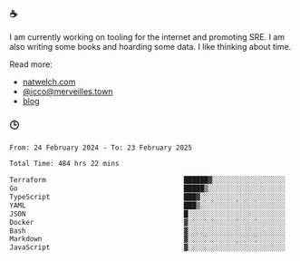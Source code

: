 ### ☕

I am currently working on tooling for the internet and promoting SRE. I am also writing some books and hoarding some data. I like thinking about time. 

Read more:

 - [natwelch.com](https://natwelch.com)
 - [@icco@merveilles.town](https://merveilles.town/@icco)
 - [blog](https://writing.natwelch.com)

### 🕒

<!--START_SECTION:waka-->

```txt
From: 24 February 2024 - To: 23 February 2025

Total Time: 484 hrs 22 mins

Terraform                                  ██████▓░░░░░░░░░░░░░░░░░░   26.55 %
Go                                         █████▒░░░░░░░░░░░░░░░░░░░   21.22 %
TypeScript                                 ███▓░░░░░░░░░░░░░░░░░░░░░   14.62 %
YAML                                       ███▒░░░░░░░░░░░░░░░░░░░░░   13.11 %
JSON                                       █░░░░░░░░░░░░░░░░░░░░░░░░   04.54 %
Docker                                     ▓░░░░░░░░░░░░░░░░░░░░░░░░   03.03 %
Bash                                       ▓░░░░░░░░░░░░░░░░░░░░░░░░   02.86 %
Markdown                                   ▓░░░░░░░░░░░░░░░░░░░░░░░░   02.24 %
JavaScript                                 ▓░░░░░░░░░░░░░░░░░░░░░░░░   02.03 %
```

<!--END_SECTION:waka-->

